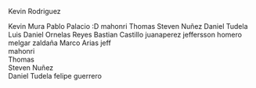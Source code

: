 <!-- Profesores -->

<!-- Profesores -->

Kevin Rodriguez

<!-- alumnos -->


Kevin Mura
Pablo Palacio :D
mahonri
Thomas
Steven Nuñez
Daniel Tudela
Luis Daniel Ornelas Reyes
Bastian Castillo
juanaperez
jeffersson homero melgar zaldaña
Marco Arias
jeff  
mahonri  
Thomas  
Steven Nuñez  
Daniel Tudela
felipe guerrero

